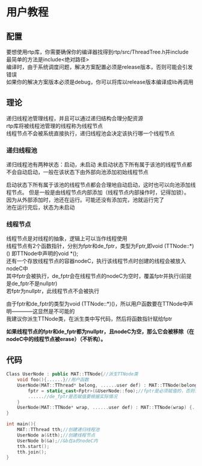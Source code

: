 # 用户教程
## 配置
要想使用rtp库，你需要确保你的编译器找得到rtp/src/ThreadTree.h并include  
最简单的方法是include<绝对路径>  
编译时，由于系统调度问题，解决方案配置必须是release版本，否则可能会引发错误  
如果你的解决方案版本必须是debug，你可以将库以release版本编译成lib再调用  
  
## 理论  
递归线程池管理线程，并且可以通过递归结构合理分配资源  
rtp库将被线程池管理的线程称为线程节点  
线程节点不会被系统直接执行，递归线程池会决定该执行哪一个线程节点  
  
### 递归线程池
递归线程池有两种状态：启动，未启动
未启动状态下所有属于该池的线程节点都不会自动启动，一般在该状态下由外部向池添加初始线程节点  
  
启动状态下所有属于该池的线程节点都会合理地自动启动，这时也可以向池添加线程节点。
但是一般是由线程节点内部添加（线程节点内部操作时，记得加锁）。
因为从外部添加时，池还在运行。可能还没有添加完，池就运行完了  
池在运行完后，状态为未启动  
  
### 线程节点
线程节点是对线程的抽象，逻辑上可以当作线程使用  
线程节点有2个函数指针，分别为fptr和de_fptr，类型为Fptr,即void (TTNode::\*)() 即TTNode中声明的void \*();  
还有一个存放线程节点的容器nodeC，执行该线程节点时创建的线程会被放入nodeC中  
其中fptr会被执行，de_fptr会在线程节点的nodeC为空时，覆盖fptr并执行(前提是de_fptr不是nullptr)  
若fptr为nullptr，此线程节点不会被执行  
  
由于fptr和de_fptr的类型为void (TTNode::\*)()，所以用户函数要在TTNode中声明————这显然是不可能的  
我建议你派生TTNode类，在派生类中写代码，然后将函数指针赋给fptr  

**如果线程节点的fptr和de_fptr都为nullptr，且nodeC为空，那么它会被移除（在nodeC中的线程节点被erase）（不析构）。**
  
## 代码   
```c++
Class UserNode : public MAT::TTNode{//派生TTNode类
	void foo(){......}//用户函数
	UserNode(MAT::TThread* belong, ......user def) : MAT::TTNode(belong) {
		fptr = static_cast<Fptr>(&UserNode::foo);//fptr是必须赋值的，否则该线程节点没什么意义
		......//de_fptr是否赋值要根据实际情况
	}
	UserNode(MAT::TTNode* wrap, ......user def) : MAT::TTNode(wrap) {......}
}

int main(){
	MAT::TThread tth;//创建递归线程池
	UserNode a(&tth);//创建线程节点
	UserNode b(&a);//&b在a的nodeC内
	tth.start();
	tth.join();
}
```


